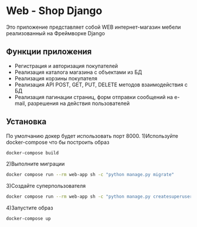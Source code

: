 # Web - Shop Django

 Это приложение представляет собой  WEB интернет-магазин мебели реализованный на Фреймворке Django


## Функции приложения

- Регистрация и авторизация покупателей
- Реализация каталога магазина с объектами из БД
- Реализация корзины покупателя 
- Реализация API POST, GET, PUT, DELETE методов взаимодействия с БД
- Реализация пагинации страниц, форм отправки сообщений на e-mail, разрешения на действия пользователей

## Установка
По умолчанию докер будет использовать порт 8000.
1)Используйте docker-compose что бы построить образ
```sh
docker-compose build
```
2)Выполните миграции
```sh
docker compose run --rm web-app sh -c "python manage.py migrate"
```
3)Создайте суперпользователя
```sh
docker compose run --rm web-app sh -c "python manage.py createsuperuser"
```
4)Запустите образ
```sh
docker-compose up
```

[//]: # (These are reference links used in the body of this note and get stripped out when the markdown processor does its job. There is no need to format nicely because it shouldn't be seen. Thanks SO - http://stackoverflow.com/questions/4823468/store-comments-in-markdown-syntax)

   [dill]: <https://github.com/joemccann/dillinger>
   [git-repo-url]: <https://github.com/joemccann/dillinger.git>
   [john gruber]: <http://daringfireball.net>
   [df1]: <http://daringfireball.net/projects/markdown/>
   [markdown-it]: <https://github.com/markdown-it/markdown-it>
   [Ace Editor]: <http://ace.ajax.org>
   [node.js]: <http://nodejs.org>
   [Twitter Bootstrap]: <http://twitter.github.com/bootstrap/>
   [jQuery]: <http://jquery.com>
   [@tjholowaychuk]: <http://twitter.com/tjholowaychuk>
   [express]: <http://expressjs.com>
   [AngularJS]: <http://angularjs.org>
   [Gulp]: <http://gulpjs.com>

   [PlDb]: <https://github.com/joemccann/dillinger/tree/master/plugins/dropbox/README.md>
   [PlGh]: <https://github.com/joemccann/dillinger/tree/master/plugins/github/README.md>
   [PlGd]: <https://github.com/joemccann/dillinger/tree/master/plugins/googledrive/README.md>
   [PlOd]: <https://github.com/joemccann/dillinger/tree/master/plugins/onedrive/README.md>
   [PlMe]: <https://github.com/joemccann/dillinger/tree/master/plugins/medium/README.md>
   [PlGa]: <https://github.com/RahulHP/dillinger/blob/master/plugins/googleanalytics/README.md>
